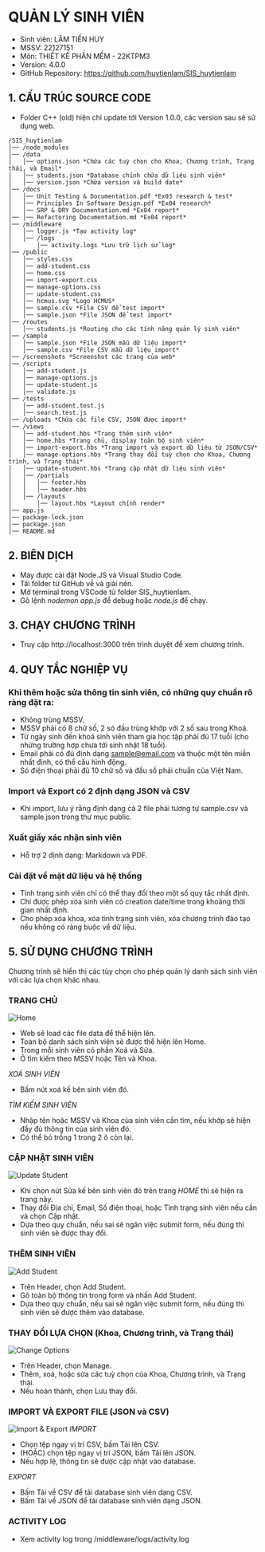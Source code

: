# QUẢN LÝ SINH VIÊN

- Sinh viên: LÂM TIẾN HUY
- MSSV: 22127151
- Môn: THIẾT KẾ PHẦN MỀM - 22KTPM3
- Version: 4.0.0
- GitHub Repository: https://github.com/huytienlam/SIS_huytienlam


## 1. CẤU TRÚC SOURCE CODE
- Folder C++ (old) hiện chỉ update tới Version 1.0.0, các version sau sẽ sử dụng web.

```
/SIS_huytienlam
│── /node_modules
│── /data
│   │── options.json *Chứa các tuỳ chọn cho Khoa, Chương trình, Trạng thái, và Email*
│   │── students.json *Database chính chứa dữ liệu sinh viên*
│   │── version.json *Chứa version và build date*
│── /docs
│   │── Unit Testing & Documentation.pdf *Ex03 research & test*
│   │── Principles In Software Design.pdf *Ex04 research*
│   │── SRP & DRY Documentation.md *Ex04 report*
│── │── Refactoring Documentation.md *Ex04 report*
│── /middleware
│   │── logger.js *Tạo activity log*
│   │── /logs
│       │── activity.logs *Lưu trữ lịch sử log*
│── /public
│   │── styles.css
│   │── add-student.css
│   │── home.css
│   │── import-export.css
│   │── manage-options.css
│   │── update-student.css
│   │── hcmus.svg *Logo HCMUS*
│   │── sample.csv *File CSV để test import*
│   │── sample.json *File JSON để test import*
│── /routes
│   │── students.js *Routing cho các tính năng quản lý sinh viên*
│── /sample
│   │── sample.json *File JSON mẫu dữ liệu import*
│   │── sample.csv *File CSV mẫu dữ liệu import*
│── /screenshots *Screenshot các trang của web*
│── /scripts
│   │── add-student.js
│   │── manage-options.js
│   │── update-student.js
│   │── validate.js
│── /tests
│   │── add-student.test.js
│   │── search.test.js
│── /uploads *Chứa các file CSV, JSON được import*
│── /views
│   │── add-student.hbs *Trang thêm sinh viên*
│   │── home.hbs *Trang chủ, display toàn bộ sinh viên*
│   │── import-export.hbs *Trang import và export dữ liệu từ JSON/CSV*
│   │── manage-options.hbs *Trang thay đổi tuỳ chọn cho Khoa, Chương trình, và Trạng thái*
│   │── update-student.hbs *Trang cập nhật dữ liệu sinh viên*
│   │── /partials
│   │   │── footer.hbs
│   │   │── header.hbs
│   │── /layouts
│       │── layout.hbs *Layout chính render*
│── app.js
│── package-lock.json
│── package.json
│── README.md
```


## 2. BIÊN DỊCH
- Máy được cài đặt Node.JS và Visual Studio Code.
- Tải folder từ GitHub về và giải nén.
- Mở terminal trong VSCode từ folder SIS_huytienlam.
- Gõ lệnh *nodemon app.js* để debug hoặc *node.js* để chạy.


## 3. CHẠY CHƯƠNG TRÌNH
- Truy cập http://localhost:3000 trên trình duyệt để xem chương trình.


## 4. QUY TẮC NGHIỆP VỤ
### Khi thêm hoặc sửa thông tin sinh viên, có những quy chuẩn rõ ràng đặt ra:
- Không trùng MSSV.
- MSSV phải có 8 chữ số, 2 só đầu trùng khớp với 2 số sau trong Khoá.
- Từ ngày sinh đến khoá sinh viên tham gia học tập phải đủ 17 tuổi (cho những trường hợp chưa tới sinh nhật 18 tuổi).
- Email phải có đủ định dạng sample@email.com và thuộc một tên miền nhất định, có thể cấu hình động.
- Só điện thoại phải đủ 10 chữ số và đầu số phải chuẩn của Việt Nam.
### Import và Export có 2 định dạng JSON và CSV
- Khi import, lưu ý rằng định dạng cả 2 file phải tương tự sample.csv và sample.json trong thư mục public.
### Xuất giấy xác nhận sinh viên
- Hỗ trợ 2 định dạng: Markdown và PDF.
### Cài đặt về mặt dữ liệu và hệ thống
- Tình trạng sinh viên chỉ có thể thay đổi theo một số quy tắc nhất định.
- Chỉ được phép xóa sinh viên có creation date/time trong khoảng thời gian nhất định.
- Cho phép xóa khoa, xóa tình trạng sinh viên, xóa chương trình đào tạo nếu không có ràng buộc về dữ liệu.

## 5. SỬ DỤNG CHƯƠNG TRÌNH
Chương trình sẽ hiển thị các tùy chọn cho phép quản lý danh sách sinh viên với các lựa chọn khác nhau.

### TRANG CHỦ
![Home](/screenshots/Main%20View.png)
- Web sẽ load các file data để thể hiện lên.
- Toàn bộ danh sách sinh viên sẽ được thể hiện lên Home.
- Trong mỗi sinh viên có phần Xoá và Sửa.
- Ô tìm kiếm theo MSSV hoặc Tên và Khoa.

*XOÁ SINH VIÊN*
- Bấm nút xoá kế bên sinh viên đó.

*TÌM KIẾM SINH VIÊN*
- Nhập tên hoặc MSSV và Khoa của sinh viên cần tìm, nếu khớp sẽ hiện đầy đủ thông tin của sinh viên đó.
- Có thể bỏ trống 1 trong 2 ô còn lại.

### CẬP NHẬT SINH VIÊN
![Update Student](/screenshots/Update%20Students.png)
- Khi chọn nút Sửa kế bên sinh viên đó trên trang *HOME* thì sẽ hiện ra trang này.
- Thay đổi Địa chỉ, Email, Số điện thoại, hoặc Tình trạng sinh viên nếu cần và chọn Cập nhật.
- Dựa theo quy chuẩn, nếu sai sẽ ngăn việc submit form, nếu đúng thì sinh viên sẽ được thay đổi.

### THÊM SINH VIÊN
![Add Student](/screenshots/Add%20Students.png)
- Trên Header, chọn Add Student.
- Gõ toàn bộ thông tin trong form và nhấn Add Student.
- Dựa theo quy chuẩn, nếu sai sẽ ngăn việc submit form, nếu đúng thì sinh viên sẽ được thêm vào database.

### THAY ĐỔI LỰA CHỌN (Khoa, Chương trình, và Trạng thái)
![Change Options](/screenshots/Change%20Options.png)
- Trên Header, chọn Manage.
- Thêm, xoá, hoặc sửa các tuỳ chọn của Khoa, Chương trình, và Trạng thái.
- Nếu hoàn thành, chọn Lưu thay đổi.

### IMPORT VÀ EXPORT FILE (JSON và CSV)
![Import & Export](/screenshots/Import%20Export.png)
*IMPORT*
- Chọn tệp ngay vị trí CSV, bấm Tải lên CSV.
- (HOẶC) chọn tệp ngay vị trí JSON, bấm Tải lên JSON.
- Nếu hợp lệ, thông tin sẽ được cập nhật vào database.

*EXPORT*
- Bấm Tải về CSV để tải database sinh viên dạng CSV.
- Bấm Tải về JSON để tải database sinh viên dạng JSON.

### ACTIVITY LOG
- Xem activity log trong /middleware/logs/activity.log